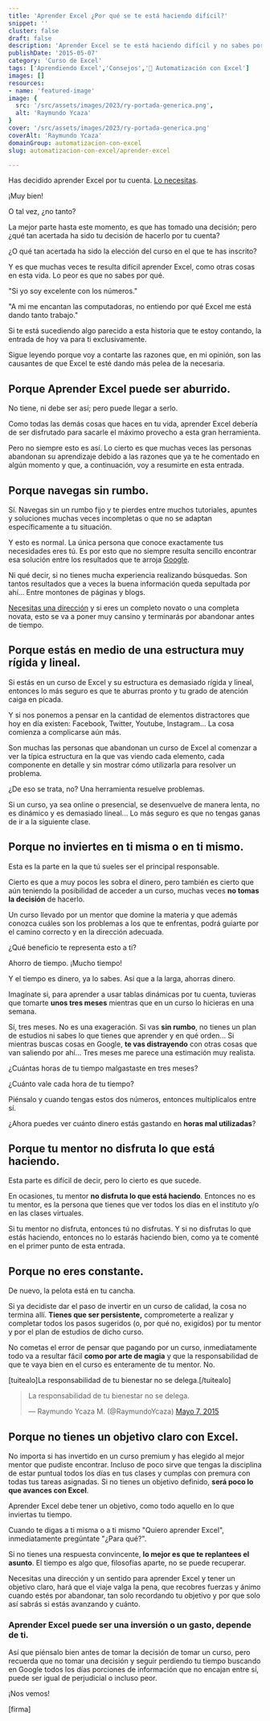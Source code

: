 ```yaml
---
title: 'Aprender Excel ¿Por qué se te está haciendo difícil?'
snippet: ''
cluster: false
draft: false 
description: 'Aprender Excel se te está haciendo difícil y no sabes por qué. Si quieres corregir esa situación, entonces tienes que leer esta entrada ¡pero ya!'
publishDate: '2015-05-07'
category: 'Curso de Excel'
tags: ['Aprendiendo Excel','Consejos','🤖 Automatización con Excel']
images: []
resources: 
- name: 'featured-image'
image: {
  src: '/src/assets/images/2023/ry-portada-generica.png',
  alt: 'Raymundo Ycaza'
}
cover: '/src/assets/images/2023/ry-portada-generica.png'
coverAlt: 'Raymundo Ycaza'
domainGroup: automatizacion-con-excel
slug: automatizacion-con-excel/aprender-excel

---
```


Has decidido aprender Excel por tu cuenta. [Lo necesitas](http://raymundoycaza.com/7-razones-para-aprender-excel/).

¡Muy bien!

O tal vez, ¿no tanto?

La mejor parte hasta este momento, es que has tomado una decisión; pero ¿qué tan acertada ha sido tu decisión de hacerlo por tu cuenta?

¿O qué tan acertada ha sido la elección del curso en el que te has inscrito?

Y es que muchas veces te resulta difícil aprender Excel, como otras cosas en esta vida. Lo peor es que no sabes por qué.

"Si yo soy excelente con los números."

"A mi me encantan las computadoras, no entiendo por qué Excel me está dando tanto trabajo."

Si te está sucediendo algo parecido a esta historia que te estoy contando, la entrada de hoy va para ti exclusivamente.

Sigue leyendo porque voy a contarte las razones que, en mi opinión, son las causantes de que Excel te esté dando más pelea de la necesaria.

## Porque Aprender Excel puede ser aburrido.

No tiene, ni debe ser así; pero puede llegar a serlo.

Como todas las demás cosas que haces en tu vida, aprender Excel debería de ser disfrutado para sacarle el máximo provecho a esta gran herramienta.

Pero no siempre esto es así. Lo cierto es que muchas veces las personas abandonan su aprendizaje debido a las razones que ya te he comentado en algún momento y que, a continuación, voy a resumirte en esta entrada.

## Porque navegas sin rumbo.

Sí. Navegas sin un rumbo fijo y te pierdes entre muchos tutoriales, apuntes y soluciones muchas veces incompletas o que no se adaptan específicamente a tu situación.

Y esto es normal. La única persona que conoce exactamente tus necesidades eres tú. Es por esto que no siempre resulta sencillo encontrar esa solución entre los resultados que te arroja [Google](https://www.google.com).

Ni qué decir, si no tienes mucha experiencia realizando búsquedas. Son tantos resultados que a veces la buena información queda sepultada por ahí... Entre montones de páginas y blogs.

[Necesitas una dirección](http://raymundoycaza.com/como-puedo-aprender-excel/) y si eres un completo novato o una completa novata, esto se va a poner muy cansino y terminarás por abandonar antes de tiempo.

## Porque estás en medio de una estructura muy rígida y lineal.

Si estás en un curso de Excel y su estructura es demasiado rígida y lineal, entonces lo más seguro es que te aburras pronto y tu grado de atención caiga en picada.

Y si nos ponemos a pensar en la cantidad de elementos distractores que hoy en día existen: Facebook, Twitter, Youtube, Instagram... La cosa comienza a complicarse aún más.

Son muchas las personas que abandonan un curso de Excel al comenzar a ver la típica estructura en la que vas viendo cada elemento, cada componente en detalle y sin mostrar cómo utilizarla para resolver un problema.

¿De eso se trata, no? Una herramienta resuelve problemas.

Si un curso, ya sea online o presencial, se desenvuelve de manera lenta, no es dinámico y es demasiado lineal... Lo más seguro es que no tengas ganas de ir a la siguiente clase.

## Porque no inviertes en ti misma o en ti mismo.

Esta es la parte en la que tú sueles ser el principal responsable.

Cierto es que a muy pocos les sobra el dinero, pero también es cierto que aún teniendo la posibilidad de acceder a un curso, muchas veces **no tomas la decisión** de hacerlo.

Un curso llevado por un mentor que domine la materia y que además conozca cuáles son los problemas a los que te enfrentas, podrá guiarte por el camino correcto y en la dirección adecuada.

¿Qué beneficio te representa esto a ti?

Ahorro de tiempo. ¡Mucho tiempo!

Y el tiempo es dinero, ya lo sabes. Así que a la larga, ahorras dinero.

Imagínate si, para aprender a usar tablas dinámicas por tu cuenta, tuvieras que tomarte **unos tres meses** mientras que en un curso lo hicieras en una semana.

Sí, tres meses. No es una exageración. Si vas **sin rumbo**, no tienes un plan de estudios ni sabes lo que tienes que aprender y en qué orden... Si mientras buscas cosas en Google, **te vas distrayendo** con otras cosas que van saliendo por ahí... Tres meses me parece una estimación muy realista.

¿Cuántas horas de tu tiempo malgastaste en tres meses?

¿Cuánto vale cada hora de tu tiempo?

Piénsalo y cuando tengas estos dos números, entonces multiplícalos entre sí.

¿Ahora puedes ver cuánto dinero estás gastando en **horas mal utilizadas**?

## Porque tu mentor no disfruta lo que está haciendo.

Esta parte es difícil de decir, pero lo cierto es que sucede.

En ocasiones, tu mentor **no disfruta lo que está haciendo**. Entonces no es tu mentor, es la persona que tienes que ver todos los días en el instituto y/o en las clases virtuales.

Si tu mentor no disfruta, entonces tú no disfrutas. Y si no disfrutas lo que estás haciendo, entonces no lo estarás haciendo bien, como ya te comenté en el primer punto de esta entrada.

## Porque no eres constante.

De nuevo, la pelota está en tu cancha.

Si ya decidiste dar el paso de invertir en un curso de calidad, la cosa no termina allí. **Tienes que ser persistente,** comprometerte a realizar y completar todos los pasos sugeridos (o, por qué no, exigidos) por tu mentor y por el plan de estudios de dicho curso.

No cometas el error de pensar que pagando por un curso, inmediatamente todo va a resultar fácil **como por arte de magia** y que la responsabilidad de que te vaya bien en el curso es enteramente de tu mentor. No.

\[tuitealo\]La responsabilidad de tu bienestar no se delega.\[/tuitealo\]

<blockquote class="twitter-tweet" lang="es"><p dir="ltr" lang="es">La responsabilidad de tu bienestar no se delega.</p>— Raymundo Ycaza M. (@RaymundoYcaza) <a href="https://twitter.com/RaymundoYcaza/status/596360303337709568">Mayo 7, 2015</a></blockquote>
<script src="//platform.twitter.com/widgets.js" async charset="utf-8"></script>

## Porque no tienes un objetivo claro con Excel.

No importa si has invertido en un curso premium y has elegido al mejor mentor que pudiste encontrar. Incluso de poco sirve que tengas la disciplina de estar puntual todos los días en tus clases y cumplas con premura con todas tus tareas asignadas. Si no tienes un objetivo definido, **será poco lo que avances con Excel**.

Aprender Excel debe tener un objetivo, como todo aquello en lo que inviertas tu tiempo.

Cuando te digas a ti misma o a ti mismo "Quiero aprender Excel", inmediatamente pregúntate "¿Para qué?".

Si no tienes una respuesta convincente, **lo mejor es que te replantees el asunto**. El tiempo es algo que, filosofías aparte, no se puede recuperar.

Necesitas una dirección y un sentido para aprender Excel y tener un objetivo claro, hará que el viaje valga la pena, que recobres fuerzas y ánimo cuando estés por abandonar, tan solo recordando tu objetivo y por que solo así sabrás si estás avanzando y cuánto.

### Aprender Excel puede ser una inversión o un gasto, depende de ti.

Así que piénsalo bien antes de tomar la decisión de tomar un curso, pero recuerda que no tomar una decisión y seguir perdiendo tu tiempo buscando en Google todos los días porciones de información que no encajan entre sí, puede ser igual de perjudicial o incluso peor.

¡Nos vemos!

\[firma\]
